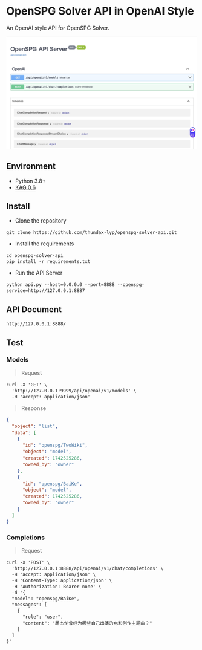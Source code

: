 # OpenSPG Solver API in OpenAI Style

An OpenAI style API for OpenSPG Solver.

<div align="center">
    <img src="./docs/resources/screenshot.jpg" width="1200" alt="screenshot">
</div>

## Environment

- Python 3.8+
- [KAG 0.6](https://github.com/OpenSPG/KAG)

## Install

- Clone the repository

```shell
git clone https://github.com/thundax-lyp/openspg-solver-api.git
```

- Install the requirements

```shell
cd openspg-solver-api
pip install -r requirements.txt
```

- Run the API Server

```shell
python api.py --host=0.0.0.0 --port=8888 --openspg-service=http://127.0.0.1:8887
```

## API Document

```shell
http://127.0.0.1:8888/
```

## Test

### Models

> Request

```shell
curl -X 'GET' \
  'http://127.0.0.1:9999/api/openai/v1/models' \
  -H 'accept: application/json'
```

> Response

```json
{
  "object": "list",
  "data": [
    {
      "id": "openspg/TwoWiki",
      "object": "model",
      "created": 1742525286,
      "owned_by": "owner"
    },
    {
      "id": "openspg/BaiKe",
      "object": "model",
      "created": 1742525286,
      "owned_by": "owner"
    }
  ]
}
```

### Completions

> Request

```shell
curl -X 'POST' \
  'http://127.0.0.1:8888/api/openai/v1/chat/completions' \
  -H 'accept: application/json' \
  -H 'Content-Type: application/json' \
  -H 'Authorization: Bearer none' \
  -d '{
  "model": "openspg/BaiKe",
  "messages": [
    {
      "role": "user",
      "content": "周杰伦曾经为哪些自己出演的电影创作主题曲？"
    }
  ]
}'
```
